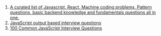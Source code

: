 <!-- [<a href="" target="_blank"></a>]() -->

1. [<a href="https://github.com/Abhay5855/Mission-frontend" target="_blank">A curated list of Javascript, React, Machine coding problems, Pattern questions, basic backend knowledge and fundamentals questions all in one.</a>](https://github.com/Abhay5855/Mission-frontend)
2. [<a href="https://github.com/surbhidighe/Javascript-Output-Based-Questions" target="_blank">JavaScript output based interview questions</a>](https://github.com/surbhidighe/Javascript-Output-Based-Questions)
3. [100 Common JavaScript Interview Questions](https://github.com/Devinterview-io/javascript-interview-questions)
